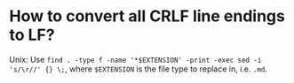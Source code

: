 # How to convert all CRLF line endings to LF?

Unix: Use `find . -type f -name '*$EXTENSION' -print -exec sed -i 's/\r//' {} \;`, where `$EXTENSION` is the file type to replace in, i.e. `.md`.
